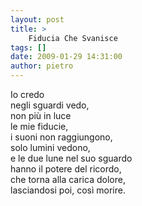 ```yaml
---
layout: post
title: >
    Fiducia Che Svanisce
tags: []
date: 2009-01-29 14:31:00
author: pietro
---
```

Io credo<br/>negli sguardi vedo,<br/>non più in luce<br/>le mie fiducie,<br/>i suoni non raggiungono,<br/>solo lumini vedono,<br/>e le due lune nel suo sguardo<br/>hanno il potere del ricordo,<br/>che torna alla carica dolore,<br/>lasciandosi poi, così morire.
